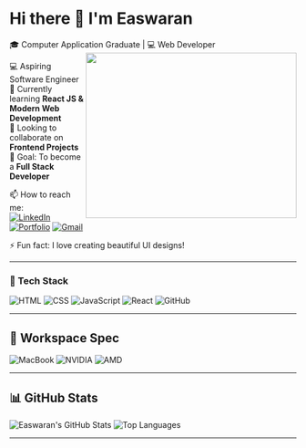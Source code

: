 # Hi there 👋 I'm Easwaran  

🎓 Computer Application Graduate | 💻 Web Developer  
 <img align="right" width="370" height="290" src="https://i.pinimg.com/originals/47/f0/34/47f0342cec72b800463bf003eac1257e.gif">
 
💻 Aspiring Software Engineer  
🚀 Currently learning **React JS & Modern Web Development**  
🤝 Looking to collaborate on **Frontend Projects**  
🎯 Goal: To become a **Full Stack Developer** 

📫 How to reach me:  
[![LinkedIn](https://img.shields.io/badge/LinkedIn-blue?style=for-the-badge&logo=linkedin&logoColor=white)](https://linkedin.com/in/eshwar06)
[![Portfolio](https://img.shields.io/badge/Portfolio-000?style=for-the-badge&logo=About.me&logoColor=white)](https://yourportfolio.link)
[![Gmail](https://img.shields.io/badge/GMAIL-D14836?style=for-the-badge&logo=gmail&logoColor=white)](mailto:eshwarane06@gmail.com)

⚡ Fun fact: I love creating beautiful UI designs!

---

### 🧩 Tech Stack
![HTML](https://img.shields.io/badge/HTML5-E34F26?style=for-the-badge&logo=html5&logoColor=white)
![CSS](https://img.shields.io/badge/CSS3-1572B6?style=for-the-badge&logo=css3&logoColor=white)
![JavaScript](https://img.shields.io/badge/JavaScript-F7DF1E?style=for-the-badge&logo=javascript&logoColor=black)
![React](https://img.shields.io/badge/React-20232A?style=for-the-badge&logo=react&logoColor=61DAFB)
![GitHub](https://img.shields.io/badge/GitHub-000?style=for-the-badge&logo=github&logoColor=white)

---

## 🧰 Workspace Spec
![MacBook](https://img.shields.io/badge/Apple-MacBook_Pro_M1-gray?style=for-the-badge&logo=apple)
![NVIDIA](https://img.shields.io/badge/NVIDIA-GTX1650-76B900?style=for-the-badge&logo=nvidia&logoColor=white)
![AMD](https://img.shields.io/badge/AMD-Ryzen_5_4600H-ED1C24?style=for-the-badge&logo=amd&logoColor=white)

---

## 📊 GitHub Stats

![Easwaran's GitHub Stats](https://github-readme-stats.vercel.app/api?username=Eshh56&show_icons=true&theme=tokyonight)
![Top Languages](https://github-readme-stats.vercel.app/api/top-langs/?username=Eshh56&layout=compact&theme=tokyonight)

---
